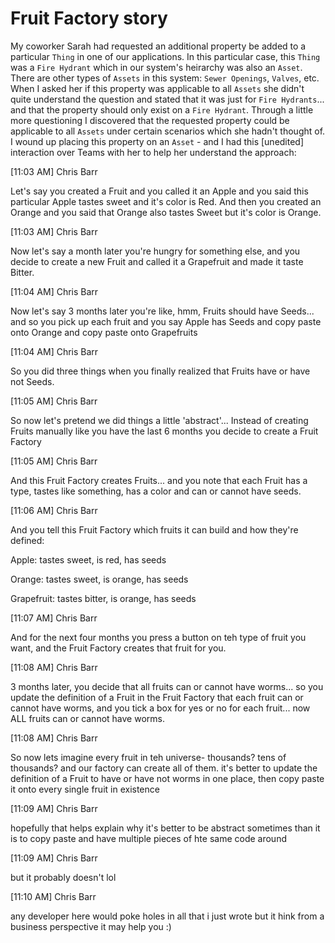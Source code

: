 # Fruit Factory story

My coworker Sarah had requested an additional property be added to a particular `Thing` in one of our applications. In this particular case, this `Thing` was a `Fire Hydrant` which in our system's heirarchy was also an `Asset`. There are other types of `Assets` in this system: `Sewer Openings`, `Valves`, etc. When I asked her if this property was applicable to all `Assets` she didn't quite understand the question and stated that it was just for `Fire Hydrants`... and that the property should only exist on a `Fire Hydrant`. Through a little more questioning I discovered that the requested property could be applicable to all `Assets` under certain scenarios which she hadn't thought of. I wound up placing this property on an `Asset` - and I had this [unedited] interaction over Teams with her to help her understand the approach:

[11:03 AM] Chris Barr

Let's say you created a Fruit and you called it an Apple and you said this particular Apple tastes sweet and it's color is Red. And then you created an Orange and you said that Orange also tastes Sweet but it's color is Orange.

[11:03 AM] Chris Barr

Now let's say a month later you're hungry for something else, and you decide to create a new Fruit and called it a Grapefruit and made it taste Bitter.

​[11:04 AM] Chris Barr

Now let's say 3 months later you're like, hmm, Fruits should have Seeds... and so you pick up each fruit and you say Apple has Seeds and copy paste onto Orange and copy paste onto Grapefruits

​[11:04 AM] Chris Barr

So you did three things when you finally realized that Fruits have or have not Seeds.

[11:05 AM] Chris Barr

So now let's pretend we did things a little 'abstract'... Instead of creating Fruits manually like you have the last 6 months you decide to create a Fruit Factory

[11:05 AM] Chris Barr

And this Fruit Factory creates Fruits... and you note that each Fruit has a type, tastes like something, has a color and can or cannot have seeds.

[11:06 AM] Chris Barr

And you tell this Fruit Factory which fruits it can build and how they're defined:

Apple: tastes sweet, is red, has seeds

Orange: tastes sweet, is orange, has seeds

Grapefruit: tastes bitter, is orange, has seeds

[11:07 AM] Chris Barr

And for the next four months you press a button on teh type of fruit you want, and the Fruit Factory creates that fruit for you.

[11:08 AM] Chris Barr

3 months later, you decide that all fruits can or cannot have worms... so you update the definition of a Fruit in the Fruit Factory that each fruit can or cannot have worms, and you tick a box for yes or no for each fruit... now ALL fruits can or cannot have worms.

[11:08 AM] Chris Barr

So now lets imagine every fruit in teh universe- thousands? tens of thousands? and our factory can create all of them. it's better to update the definition of a Fruit to have or have not worms in one place, then copy paste it onto every single fruit in existence

[11:09 AM] Chris Barr

hopefully that helps explain why it's better to be abstract sometimes than it is to copy paste and have multiple pieces of hte same code around

[11:09 AM] Chris Barr

but it probably doesn't lol

[11:10 AM] Chris Barr

any developer here would poke holes in all that i just wrote but it hink from a business perspective it may help you :)
